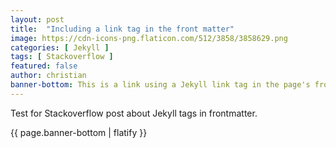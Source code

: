 ```yaml
---
layout: post
title:  "Including a link tag in the front matter"
image: https://cdn-icons-png.flaticon.com/512/3858/3858629.png
categories: [ Jekyll ]
tags: [ Stackoverflow ]
featured: false
author: christian
banner-bottom: This is a link using a Jekyll link tag in the page's front matter [link to a page]({{ site.baseurl }}{% link 404.html %}).
---
```


Test for Stackoverflow post about Jekyll tags in frontmatter.

{{ page.banner-bottom | flatify }}

